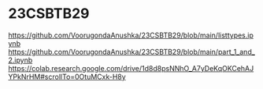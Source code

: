 # 23CSBTB29
https://github.com/VoorugondaAnushka/23CSBTB29/blob/main/listtypes.ipynb
https://github.com/VoorugondaAnushka/23CSBTB29/blob/main/part_1_and_2.ipynb
https://colab.research.google.com/drive/1d8d8psNNhO_A7yDeKqOKCehAJYPkNrHM#scrollTo=0OtuMCxk-H8y
